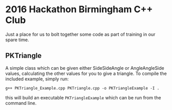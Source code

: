 # 2016 Hackathon Birmingham C++ Club
Just a place for us to bolt together some code as part of training in our spare time.
## PKTriangle
A simple class which can be given either SideSideAngle or AngleAngleSide values, calculating the other values for you to give a triangle. To compile the included example, simply run:
```
g++ PKTriangle_Example.cpp PKTriangle.cpp -o PKTriangleExample -I .
```
this will build an executable `PKTriangleExample` which can be run from the command line.
